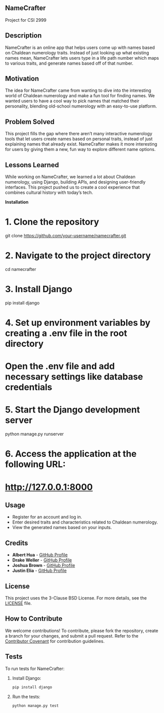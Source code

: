 ## NameCrafter
Project for CSI 2999

## Description

NameCrafter is an online app that helps users come up with names based on Chaldean numerology traits. Instead of just looking up what existing names mean, NameCrafter lets users type in a life path number which maps to various traits, and generate names based off of that number.

## Motivation

The idea for NameCrafter came from wanting to dive into the interesting world of Chaldean numerology and make a fun tool for finding names. We wanted users to have a cool way to pick names that matched their personality, blending old-school numerology with an easy-to-use platform.

## Problem Solved

This project fills the gap where there aren’t many interactive numerology tools that let users create names based on personal traits, instead of just explaining names that already exist. NameCrafter makes it more interesting for users by giving them a new, fun way to explore different name options.

## Lessons Learned

While working on NameCrafter, we learned a lot about Chaldean numerology, using Django, building APIs, and designing user-friendly interfaces. This project pushed us to create a cool experience that combines cultural history with today’s tech.

**Installation**

# 1. Clone the repository
git clone https://github.com/your-username/namecrafter.git

# 2. Navigate to the project directory
cd namecrafter

# 3. Install Django
pip install django

# 4. Set up environment variables by creating a .env file in the root directory

# Open the .env file and add necessary settings like database credentials

# 5. Start the Django development server
python manage.py runserver

# 6. Access the application at the following URL:
# http://127.0.0.1:8000


## Usage

- Register for an account and log in.
- Enter desired traits and characteristics related to Chaldean numerology.
- View the generated names based on your inputs.



## Credits

- **Albert Hua** - [GitHub Profile](https://github.com/alr04)
- **Drake Weller** - [GitHub Profile](https://github.com/DrakeJay)
- **Joshua Brown** - [GitHub Profile](https://github.com/RTOUSchoolAccount)
- **Justin Elia** - [GitHub Profile](https://github.com/jelia4PF)

## License

This project uses the 3-Clause BSD License. For more details, see the [LICENSE](LICENSE) file.

## How to Contribute

We welcome contributions! To contribute, please fork the repository, create a branch for your changes, and submit a pull request. Refer to the [Contributor Covenant](https://www.contributor-covenant.org/) for contribution guidelines.


## Tests

To run tests for NameCrafter:

1. Install Django:

    ```bash
    pip install django
    ```

2. Run the tests:

    ```bash
    python manage.py test
    ```

 
